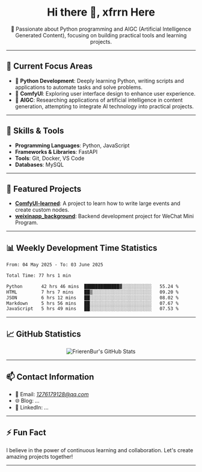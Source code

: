 <h1 align="center">Hi there 👋, xfrrn Here</h1>

<p align="center">
  🎯 Passionate about Python programming and AIGC (Artificial Intelligence Generated Content), focusing on building practical tools and learning projects.
</p>

---

## 🧠 Current Focus Areas

- 🐍 **Python Development**: Deeply learning Python, writing scripts and applications to automate tasks and solve problems.
- 🧩 **ComfyUI**: Exploring user interface design to enhance user experience.
- 🤖 **AIGC**: Researching applications of artificial intelligence in content generation, attempting to integrate AI technology into practical projects.

---

## 🔧 Skills & Tools

- **Programming Languages**: Python, JavaScript
- **Frameworks & Libraries**: FastAPI
- **Tools**: Git, Docker, VS Code
- **Databases**: MySQL

---

## 📂 Featured Projects

- [**ComfyUI-learned**](https://github.com/FrierenBur/ComfyUI-learned): A project to learn how to write large events and create custom nodes.
- [**weixinapp_background**](https://github.com/FrierenBur/weixinapp_background): Backend development project for WeChat Mini Program.

---

## 📊 Weekly Development Time Statistics
<!--START_SECTION:waka-->

```txt
From: 04 May 2025 - To: 03 June 2025

Total Time: 77 hrs 1 min

Python       42 hrs 46 mins  █████████████▓░░░░░░░░░░░   55.24 %
HTML         7 hrs 7 mins    ██▒░░░░░░░░░░░░░░░░░░░░░░   09.20 %
JSON         6 hrs 12 mins   ██░░░░░░░░░░░░░░░░░░░░░░░   08.02 %
Markdown     5 hrs 56 mins   ██░░░░░░░░░░░░░░░░░░░░░░░   07.67 %
JavaScript   5 hrs 49 mins   ██░░░░░░░░░░░░░░░░░░░░░░░   07.53 %
```

<!--END_SECTION:waka-->



---

## 📈 GitHub Statistics

<p align="center">
  <img src="https://github-readme-stats.vercel.app/api?username=FrierenBur&show_icons=true&theme=radical" alt="FrierenBur's GitHub Stats" />
</p>

---

## 📫 Contact Information

- 📧 Email: *1276179128@qq.com*
- 🌐 Blog: *...*
- 💼 LinkedIn: *...*

---

## ⚡ Fun Fact

I believe in the power of continuous learning and collaboration. Let's create amazing projects together!

---
